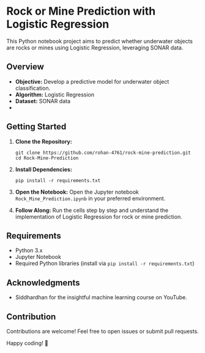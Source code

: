 # Rock or Mine Prediction with Logistic Regression

This Python notebook project aims to predict whether underwater objects are rocks or mines using Logistic Regression, leveraging SONAR data. 

## Overview

- **Objective:** Develop a predictive model for underwater object classification.
- **Algorithm:** Logistic Regression
- **Dataset:** SONAR data
- 
## Getting Started

1. **Clone the Repository:**
   ```
   git clone https://github.com/rohan-4761/rock-mine-prediction.git
   cd Rock-Mine-Prediction
   ```

2. **Install Dependencies:**
   ```
   pip install -r requirements.txt
   ```

3. **Open the Notebook:**
   Open the Jupyter notebook `Rock_Mine_Prediction.ipynb` in your preferred environment.

4. **Follow Along:**
   Run the cells step by step and understand the implementation of Logistic Regression for rock or mine prediction.

## Requirements

- Python 3.x
- Jupyter Notebook
- Required Python libraries (install via `pip install -r requirements.txt`)

## Acknowledgments

- Siddhardhan for the insightful machine learning course on YouTube.

## Contribution

Contributions are welcome! Feel free to open issues or submit pull requests.

Happy coding! 🚀
